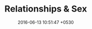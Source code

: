 ---
layout: default
title:  "Relationships & Sex"
date:   2016-06-13 10:51:47 +0530
img: image-4.png
category: "Homepage"
---